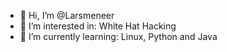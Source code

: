 - 👋 Hi, I’m @Larsmeneer
- 👀 I’m interested in: White Hat Hacking
- 🌱 I’m currently learning: Linux, Python and Java

<!---
Larsmeneer/Larsmeneer is a ✨ special ✨ repository because its `README.md` (this file) appears on your GitHub profile.
You can click the Preview link to take a look at your changes.
--->
